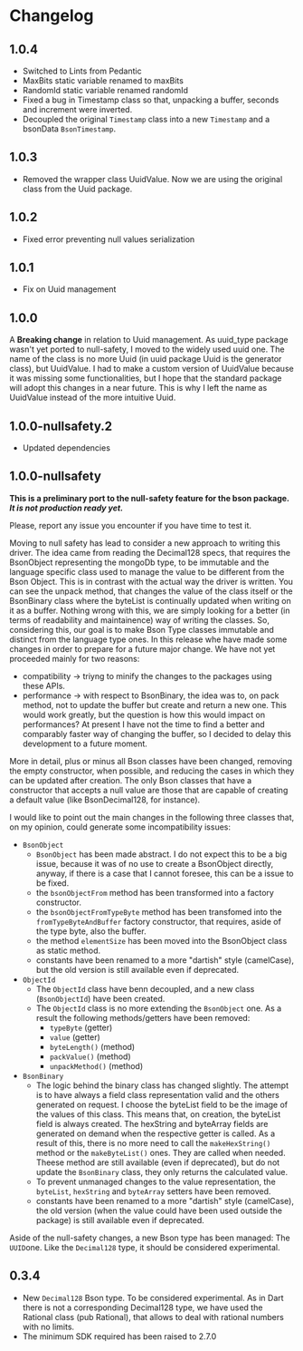 # Changelog

## 1.0.4

- Switched to Lints from Pedantic
- MaxBits static variable renamed to maxBits
- RandomId static variable renamed randomId
- Fixed a bug in Timestamp class so that, unpacking a buffer, seconds and increment were inverted.
- Decoupled the original `Timestamp` class into a new `Timestamp` and a bsonData `BsonTimestamp`.

## 1.0.3

- Removed the wrapper class UuidValue. Now we are using the original class from the Uuid package.

## 1.0.2

- Fixed error preventing null values serialization

## 1.0.1

- Fix on Uuid management

## 1.0.0

A **Breaking change** in relation to Uuid management. As uuid_type package wasn't yet ported to null-safety, I moved to the widely used uuid one.
The name of the class is no more Uuid (in uuid package Uuid is the generator class), but UuidValue.
I had to make a custom version of UuidValue because it was missing some functionalities, but I hope that the standard package will adopt this changes in a near future. This is why I left the name as UuidValue instead of the more intuitive Uuid.

## 1.0.0-nullsafety.2

- Updated dependencies

## 1.0.0-nullsafety

**This is a preliminary port to the null-safety feature for the bson package. _It is not production ready yet._**

Please, report any issue you encounter if you have time to test it.

Moving to null safety has lead to consider a new approach to writing this driver.
The idea came from reading the Decimal128 specs, that requires the BsonObject representing the mongoDb type,
to be immutable and the language specific class used to manage the value to be different from the Bson Object.
This is in contrast with the actual way the driver is written.
You can see the unpack method, that changes the value of the class itself or the BsonBinary class
where the byteList is continually updated when writing on it as a buffer.
Nothing wrong with this, we are simply looking for a better (in terms of readability and maintainence) way of writing the classes.
So, considering this, our goal is to make Bson Type classes immutable and distinct from the language type ones.
In this release whe have made some changes in order to prepare for a future major change.
We have not yet proceeded mainly for two reasons:

- compatibility -> triyng to minify the changes to the packages using these APIs.
- performance -> with respect to BsonBinary, the idea was to, on pack method, not to update the buffer but create and return a new one. This would work greatly, but the question is how this would impact on performances? At present I have not the time to find a better and comparably faster way of changing the buffer, so I decided to delay this development to a future moment.

More in detail, plus or minus all Bson classes have been changed, removing the empty constructor, when possible, and reducing the cases in which they can be updated after creation. The only Bson classes that have a constructor that accepts a null value are those that are capable of creating a default value (like BsonDecimal128, for instance).

I would like to point out the main changes in the following three classes that, on my opinion, could generate some incompatibility issues:

- `BsonObject`
  - `BsonObject` has been made abstract. I do not expect this to be a big issue, because it was of no use to create a BsonObject directly, anyway, if there is a case that I cannot foresee, this can be a issue to be fixed.
  - the `bsonObjectFrom` method has been transformed into a factory constructor.
  - the `bsonObjectFromTypeByte` method has been transfomed into the `fromTypeByteAndBuffer` factory constructor, that requires, aside of the type byte, also the buffer.
  - the method `elementSize` has been moved into the BsonObject class as static method.
  - constants have been renamed to a more "dartish" style (camelCase), but the old version is still available even if deprecated.
- `ObjectId`
  - The `ObjectId` class have benn decoupled, and a new class (`BsonObjectId`) have been created.
  - The `ObjectId` class is no more extending the `BsonObject` one. As a result the following methods/getters have been removed:
    - `typeByte` (getter)
    - `value` (getter)
    - `byteLength()` (method)
    - `packValue()` (method)
    - `unpackMethod()` (method)
- `BsonBinary`
  - The logic behind the binary class has changed slightly. The attempt is to have always a field class representation valid and the others generated on request. I choose the byteList field to be the image of the values of this class. This means that, on creation, the byteList field is always created. The hexString and byteArray fields are generated on demand when the respective getter is called. As a result of this, there is no more need to call the `makeHexString()` method or the `makeByteList()` ones. They are called when needed. Theese method are still available (even if deprecated), but do not update the `BsonBinary` class, they only returns the calculated value.
  - To prevent unmanaged changes to the value representation, the `byteList`, `hexString` and `byteArray` setters have been removed.
  - constants have been renamed to a more "dartish" style (camelCase), the old version (when the value could have been used outside the package) is still available even if deprecated.

Aside of the null-safety changes, a new Bson type has been managed: The `UUID`one. Like the `Decimal128` type, it should be considered experimental.

## 0.3.4

- New `Decimal128` Bson type. To be considered experimental. As in Dart there is not a corresponding Decimal128 type, we have used the Rational class (pub Rational), that allows to deal with rational numbers with no limits.
- The minimum SDK required has been raised to 2.7.0
